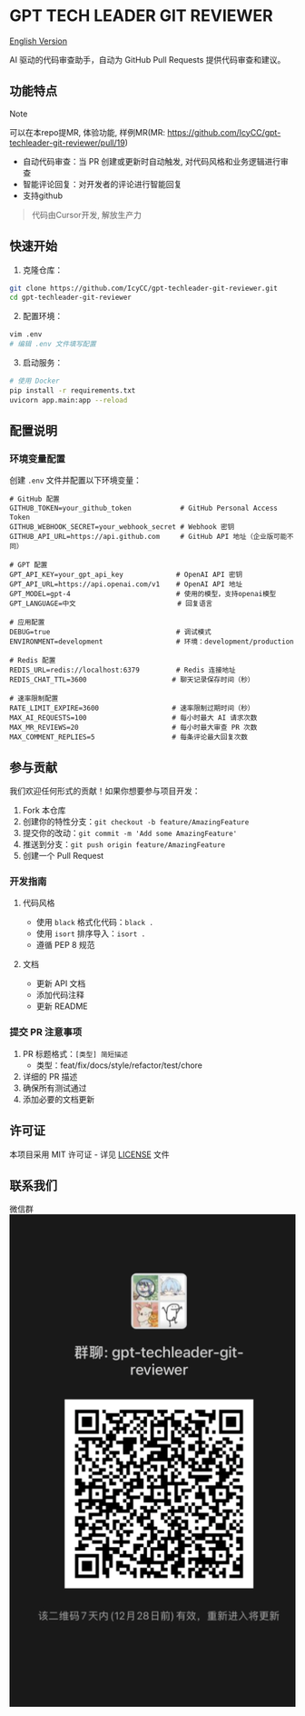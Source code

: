 # GPT TECH LEADER GIT REVIEWER

[English Version](README_EN.md)

AI 驱动的代码审查助手，自动为 GitHub Pull Requests 提供代码审查和建议。


## 功能特点

> [!NOTE]  
> 可以在本repo提MR, 体验功能, 样例MR(MR: https://github.com/IcyCC/gpt-techleader-git-reviewer/pull/19)

- 自动代码审查：当 PR 创建或更新时自动触发, 对代码风格和业务逻辑进行审查
- 智能评论回复：对开发者的评论进行智能回复
- 支持github

> 代码由Cursor开发, 解放生产力

## 快速开始

1. 克隆仓库：
```bash
git clone https://github.com/IcyCC/gpt-techleader-git-reviewer.git
cd gpt-techleader-git-reviewer
```

2. 配置环境：
```bash
vim .env
# 编辑 .env 文件填写配置
```

3. 启动服务：
```bash
# 使用 Docker
pip install -r requirements.txt
uvicorn app.main:app --reload
```

## 配置说明

### 环境变量配置

创建 `.env` 文件并配置以下环境变量：

```env
# GitHub 配置
GITHUB_TOKEN=your_github_token            # GitHub Personal Access Token
GITHUB_WEBHOOK_SECRET=your_webhook_secret # Webhook 密钥
GITHUB_API_URL=https://api.github.com     # GitHub API 地址（企业版可能不同）

# GPT 配置
GPT_API_KEY=your_gpt_api_key             # OpenAI API 密钥
GPT_API_URL=https://api.openai.com/v1    # OpenAI API 地址
GPT_MODEL=gpt-4                          # 使用的模型，支持openai模型
GPT_LANGUAGE=中文                         # 回复语言

# 应用配置
DEBUG=true                               # 调试模式
ENVIRONMENT=development                  # 环境：development/production

# Redis 配置
REDIS_URL=redis://localhost:6379         # Redis 连接地址
REDIS_CHAT_TTL=3600                     # 聊天记录保存时间（秒）

# 速率限制配置
RATE_LIMIT_EXPIRE=3600                  # 速率限制过期时间（秒）
MAX_AI_REQUESTS=100                     # 每小时最大 AI 请求次数
MAX_MR_REVIEWS=20                       # 每小时最大审查 PR 次数
MAX_COMMENT_REPLIES=5                   # 每条评论最大回复次数
```

## 参与贡献

我们欢迎任何形式的贡献！如果你想要参与项目开发：

1. Fork 本仓库
2. 创建你的特性分支：`git checkout -b feature/AmazingFeature`
3. 提交你的改动：`git commit -m 'Add some AmazingFeature'`
4. 推送到分支：`git push origin feature/AmazingFeature`
5. 创建一个 Pull Request

### 开发指南

1. 代码风格
   - 使用 `black` 格式化代码：`black .`
   - 使用 `isort` 排序导入：`isort .`
   - 遵循 PEP 8 规范

3. 文档
   - 更新 API 文档
   - 添加代码注释
   - 更新 README

### 提交 PR 注意事项

1. PR 标题格式：`[类型] 简短描述`
   - 类型：feat/fix/docs/style/refactor/test/chore
2. 详细的 PR 描述
3. 确保所有测试通过
4. 添加必要的文档更新

## 许可证

本项目采用 MIT 许可证 - 详见 [LICENSE](LICENSE) 文件

## 联系我们

微信群
![微信群](./docs/wx.png)
